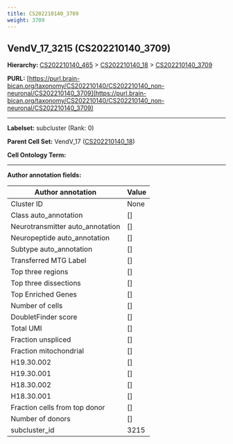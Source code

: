 ```yaml
---
title: CS202210140_3709
weight: 3709
---
```

## VendV_17_3215 (CS202210140_3709)
<b>Hierarchy: </b>
[CS202210140_465](../CS202210140_465) >
[CS202210140_18](../CS202210140_18) >
[CS202210140_3709](../CS202210140_3709)

**PURL:** [https://purl.brain-bican.org/taxonomy/CS202210140/CS202210140_non-neuronal/CS202210140_3709](https://purl.brain-bican.org/taxonomy/CS202210140/CS202210140_non-neuronal/CS202210140_3709)

---


**Labelset:** subcluster (Rank: 0)

**Parent Cell Set:** VendV_17 ([CS202210140_18](../CS202210140_18))



**Cell Ontology Term:** 

[MARKER GENES.]: #


---

[TRANSFERRED ANNOTATIONS.]: #


[AUTHOR ANNOTATION FIELDS.]: #


**Author annotation fields:**

| Author annotation | Value |
|-------------------|-------|
|Cluster ID|None|
|Class auto_annotation|[]|
|Neurotransmitter auto_annotation|[]|
|Neuropeptide auto_annotation|[]|
|Subtype auto_annotation|[]|
|Transferred MTG Label|[]|
|Top three regions|[]|
|Top three dissections|[]|
|Top Enriched Genes|[]|
|Number of cells|[]|
|DoubletFinder score|[]|
|Total UMI|[]|
|Fraction unspliced|[]|
|Fraction mitochondrial|[]|
|H19.30.002|[]|
|H19.30.001|[]|
|H18.30.002|[]|
|H18.30.001|[]|
|Fraction cells from top donor|[]|
|Number of donors|[]|
|subcluster_id|3215|
